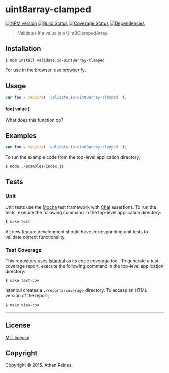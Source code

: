 uint8array-clamped
===
[![NPM version][npm-image]][npm-url] [![Build Status][travis-image]][travis-url] [![Coverage Status][coveralls-image]][coveralls-url] [![Dependencies][dependencies-image]][dependencies-url]

> Validates if a value is a Uint8ClampedArray.


## Installation

``` bash
$ npm install validate.io-uint8array-clamped
```

For use in the browser, use [browserify](https://github.com/substack/node-browserify).


## Usage

``` javascript
var foo = require( 'validate.io-uint8array-clamped' );
```

#### foo( value )

What does this function do?


## Examples

``` javascript
var foo = require( 'validate.io-uint8array-clamped' );
```

To run the example code from the top-level application directory,

``` bash
$ node ./examples/index.js
```


## Tests

### Unit

Unit tests use the [Mocha](http://mochajs.org) test framework with [Chai](http://chaijs.com) assertions. To run the tests, execute the following command in the top-level application directory:

``` bash
$ make test
```

All new feature development should have corresponding unit tests to validate correct functionality.


### Test Coverage

This repository uses [Istanbul](https://github.com/gotwarlost/istanbul) as its code coverage tool. To generate a test coverage report, execute the following command in the top-level application directory:

``` bash
$ make test-cov
```

Istanbul creates a `./reports/coverage` directory. To access an HTML version of the report,

``` bash
$ make view-cov
```


---
## License

[MIT license](http://opensource.org/licenses/MIT). 


## Copyright

Copyright &copy; 2015. Athan Reines.


[npm-image]: http://img.shields.io/npm/v/validate.io-uint8array-clamped.svg
[npm-url]: https://npmjs.org/package/validate.io-uint8array-clamped

[travis-image]: http://img.shields.io/travis/validate-io/uint8array-clamped/master.svg
[travis-url]: https://travis-ci.org/validate-io/uint8array-clamped

[coveralls-image]: https://img.shields.io/coveralls/validate-io/uint8array-clamped/master.svg
[coveralls-url]: https://coveralls.io/r/validate-io/uint8array-clamped?branch=master

[dependencies-image]: http://img.shields.io/david/validate-io/uint8array-clamped.svg
[dependencies-url]: https://david-dm.org/validate-io/uint8array-clamped

[dev-dependencies-image]: http://img.shields.io/david/dev/validate-io/uint8array-clamped.svg
[dev-dependencies-url]: https://david-dm.org/dev/validate-io/uint8array-clamped

[github-issues-image]: http://img.shields.io/github/issues/validate-io/uint8array-clamped.svg
[github-issues-url]: https://github.com/validate-io/uint8array-clamped/issues
